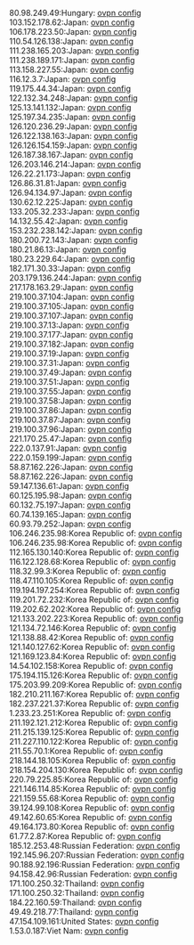80.98.249.49:Hungary: [ovpn config](vpn/80_98_249_49.ovpn)  
103.152.178.62:Japan: [ovpn config](vpn/103_152_178_62.ovpn)  
106.178.223.50:Japan: [ovpn config](vpn/106_178_223_50.ovpn)  
110.54.126.138:Japan: [ovpn config](vpn/110_54_126_138.ovpn)  
111.238.165.203:Japan: [ovpn config](vpn/111_238_165_203.ovpn)  
111.238.189.171:Japan: [ovpn config](vpn/111_238_189_171.ovpn)  
113.158.227.55:Japan: [ovpn config](vpn/113_158_227_55.ovpn)  
116.12.3.7:Japan: [ovpn config](vpn/116_12_3_7.ovpn)  
119.175.44.34:Japan: [ovpn config](vpn/119_175_44_34.ovpn)  
122.132.34.248:Japan: [ovpn config](vpn/122_132_34_248.ovpn)  
125.13.141.132:Japan: [ovpn config](vpn/125_13_141_132.ovpn)  
125.197.34.235:Japan: [ovpn config](vpn/125_197_34_235.ovpn)  
126.120.236.29:Japan: [ovpn config](vpn/126_120_236_29.ovpn)  
126.122.138.163:Japan: [ovpn config](vpn/126_122_138_163.ovpn)  
126.126.154.159:Japan: [ovpn config](vpn/126_126_154_159.ovpn)  
126.187.38.167:Japan: [ovpn config](vpn/126_187_38_167.ovpn)  
126.203.146.214:Japan: [ovpn config](vpn/126_203_146_214.ovpn)  
126.22.21.173:Japan: [ovpn config](vpn/126_22_21_173.ovpn)  
126.86.31.81:Japan: [ovpn config](vpn/126_86_31_81.ovpn)  
126.94.134.97:Japan: [ovpn config](vpn/126_94_134_97.ovpn)  
130.62.12.225:Japan: [ovpn config](vpn/130_62_12_225.ovpn)  
133.205.32.233:Japan: [ovpn config](vpn/133_205_32_233.ovpn)  
14.132.55.42:Japan: [ovpn config](vpn/14_132_55_42.ovpn)  
153.232.238.142:Japan: [ovpn config](vpn/153_232_238_142.ovpn)  
180.200.72.143:Japan: [ovpn config](vpn/180_200_72_143.ovpn)  
180.21.86.13:Japan: [ovpn config](vpn/180_21_86_13.ovpn)  
180.23.229.64:Japan: [ovpn config](vpn/180_23_229_64.ovpn)  
182.171.30.33:Japan: [ovpn config](vpn/182_171_30_33.ovpn)  
203.179.136.244:Japan: [ovpn config](vpn/203_179_136_244.ovpn)  
217.178.163.29:Japan: [ovpn config](vpn/217_178_163_29.ovpn)  
219.100.37.104:Japan: [ovpn config](vpn/219_100_37_104.ovpn)  
219.100.37.105:Japan: [ovpn config](vpn/219_100_37_105.ovpn)  
219.100.37.107:Japan: [ovpn config](vpn/219_100_37_107.ovpn)  
219.100.37.13:Japan: [ovpn config](vpn/219_100_37_13.ovpn)  
219.100.37.177:Japan: [ovpn config](vpn/219_100_37_177.ovpn)  
219.100.37.182:Japan: [ovpn config](vpn/219_100_37_182.ovpn)  
219.100.37.19:Japan: [ovpn config](vpn/219_100_37_19.ovpn)  
219.100.37.31:Japan: [ovpn config](vpn/219_100_37_31.ovpn)  
219.100.37.49:Japan: [ovpn config](vpn/219_100_37_49.ovpn)  
219.100.37.51:Japan: [ovpn config](vpn/219_100_37_51.ovpn)  
219.100.37.55:Japan: [ovpn config](vpn/219_100_37_55.ovpn)  
219.100.37.58:Japan: [ovpn config](vpn/219_100_37_58.ovpn)  
219.100.37.86:Japan: [ovpn config](vpn/219_100_37_86.ovpn)  
219.100.37.87:Japan: [ovpn config](vpn/219_100_37_87.ovpn)  
219.100.37.96:Japan: [ovpn config](vpn/219_100_37_96.ovpn)  
221.170.25.47:Japan: [ovpn config](vpn/221_170_25_47.ovpn)  
222.0.137.91:Japan: [ovpn config](vpn/222_0_137_91.ovpn)  
222.0.159.199:Japan: [ovpn config](vpn/222_0_159_199.ovpn)  
58.87.162.226:Japan: [ovpn config](vpn/58_87_162_226.ovpn)  
58.87.162.226:Japan: [ovpn config](vpn/58_87_162_226.ovpn)  
59.147.136.61:Japan: [ovpn config](vpn/59_147_136_61.ovpn)  
60.125.195.98:Japan: [ovpn config](vpn/60_125_195_98.ovpn)  
60.132.75.197:Japan: [ovpn config](vpn/60_132_75_197.ovpn)  
60.74.139.165:Japan: [ovpn config](vpn/60_74_139_165.ovpn)  
60.93.79.252:Japan: [ovpn config](vpn/60_93_79_252.ovpn)  
106.246.235.98:Korea Republic of: [ovpn config](vpn/106_246_235_98.ovpn)  
106.246.235.98:Korea Republic of: [ovpn config](vpn/106_246_235_98.ovpn)  
112.165.130.140:Korea Republic of: [ovpn config](vpn/112_165_130_140.ovpn)  
116.122.128.68:Korea Republic of: [ovpn config](vpn/116_122_128_68.ovpn)  
118.32.99.3:Korea Republic of: [ovpn config](vpn/118_32_99_3.ovpn)  
118.47.110.105:Korea Republic of: [ovpn config](vpn/118_47_110_105.ovpn)  
119.194.197.254:Korea Republic of: [ovpn config](vpn/119_194_197_254.ovpn)  
119.201.72.232:Korea Republic of: [ovpn config](vpn/119_201_72_232.ovpn)  
119.202.62.202:Korea Republic of: [ovpn config](vpn/119_202_62_202.ovpn)  
121.133.202.223:Korea Republic of: [ovpn config](vpn/121_133_202_223.ovpn)  
121.134.72.146:Korea Republic of: [ovpn config](vpn/121_134_72_146.ovpn)  
121.138.88.42:Korea Republic of: [ovpn config](vpn/121_138_88_42.ovpn)  
121.140.127.62:Korea Republic of: [ovpn config](vpn/121_140_127_62.ovpn)  
121.169.123.84:Korea Republic of: [ovpn config](vpn/121_169_123_84.ovpn)  
14.54.102.158:Korea Republic of: [ovpn config](vpn/14_54_102_158.ovpn)  
175.194.115.126:Korea Republic of: [ovpn config](vpn/175_194_115_126.ovpn)  
175.203.99.209:Korea Republic of: [ovpn config](vpn/175_203_99_209.ovpn)  
182.210.211.167:Korea Republic of: [ovpn config](vpn/182_210_211_167.ovpn)  
182.237.221.37:Korea Republic of: [ovpn config](vpn/182_237_221_37.ovpn)  
1.233.23.251:Korea Republic of: [ovpn config](vpn/1_233_23_251.ovpn)  
211.192.121.212:Korea Republic of: [ovpn config](vpn/211_192_121_212.ovpn)  
211.215.139.125:Korea Republic of: [ovpn config](vpn/211_215_139_125.ovpn)  
211.227.110.122:Korea Republic of: [ovpn config](vpn/211_227_110_122.ovpn)  
211.55.70.1:Korea Republic of: [ovpn config](vpn/211_55_70_1.ovpn)  
218.144.18.105:Korea Republic of: [ovpn config](vpn/218_144_18_105.ovpn)  
218.154.204.130:Korea Republic of: [ovpn config](vpn/218_154_204_130.ovpn)  
220.79.225.85:Korea Republic of: [ovpn config](vpn/220_79_225_85.ovpn)  
221.146.114.85:Korea Republic of: [ovpn config](vpn/221_146_114_85.ovpn)  
221.159.55.68:Korea Republic of: [ovpn config](vpn/221_159_55_68.ovpn)  
39.124.99.108:Korea Republic of: [ovpn config](vpn/39_124_99_108.ovpn)  
49.142.60.65:Korea Republic of: [ovpn config](vpn/49_142_60_65.ovpn)  
49.164.173.80:Korea Republic of: [ovpn config](vpn/49_164_173_80.ovpn)  
61.77.2.87:Korea Republic of: [ovpn config](vpn/61_77_2_87.ovpn)  
185.12.253.48:Russian Federation: [ovpn config](vpn/185_12_253_48.ovpn)  
192.145.96.207:Russian Federation: [ovpn config](vpn/192_145_96_207.ovpn)  
90.188.92.196:Russian Federation: [ovpn config](vpn/90_188_92_196.ovpn)  
94.158.42.96:Russian Federation: [ovpn config](vpn/94_158_42_96.ovpn)  
171.100.250.32:Thailand: [ovpn config](vpn/171_100_250_32.ovpn)  
171.100.250.32:Thailand: [ovpn config](vpn/171_100_250_32.ovpn)  
184.22.160.59:Thailand: [ovpn config](vpn/184_22_160_59.ovpn)  
49.49.218.77:Thailand: [ovpn config](vpn/49_49_218_77.ovpn)  
47.154.109.161:United States: [ovpn config](vpn/47_154_109_161.ovpn)  
1.53.0.187:Viet Nam: [ovpn config](vpn/1_53_0_187.ovpn)  

